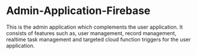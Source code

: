 # Admin-Application-Firebase
This is the admin application which complements the user application. It consists of features such as, user management, record management, realtime task management and targeted cloud function triggers for the user application.
